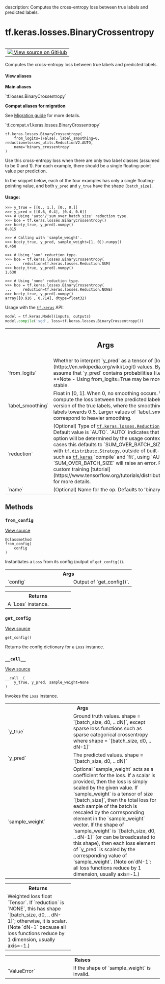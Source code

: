 description: Computes the cross-entropy loss between true labels and predicted labels.

<div itemscope itemtype="http://developers.google.com/ReferenceObject">
<meta itemprop="name" content="tf.keras.losses.BinaryCrossentropy" />
<meta itemprop="path" content="Stable" />
<meta itemprop="property" content="__call__"/>
<meta itemprop="property" content="__init__"/>
<meta itemprop="property" content="from_config"/>
<meta itemprop="property" content="get_config"/>
</div>

# tf.keras.losses.BinaryCrossentropy

<!-- Insert buttons and diff -->

<table class="tfo-notebook-buttons tfo-api nocontent" align="left">
<td>
  <a target="_blank" href="https://github.com/tensorflow/tensorflow/blob/r2.2/tensorflow/python/keras/losses.py#L499-L576">
    <img src="https://www.tensorflow.org/images/GitHub-Mark-32px.png" />
    View source on GitHub
  </a>
</td>
</table>



Computes the cross-entropy loss between true labels and predicted labels.

<section class="expandable">
  <h4 class="showalways">View aliases</h4>
  <p>
<b>Main aliases</b>
<p>`tf.losses.BinaryCrossentropy`</p>

<b>Compat aliases for migration</b>
<p>See
<a href="https://www.tensorflow.org/guide/migrate">Migration guide</a> for
more details.</p>
<p>`tf.compat.v1.keras.losses.BinaryCrossentropy`</p>
</p>
</section>

<pre class="devsite-click-to-copy prettyprint lang-py tfo-signature-link">
<code>tf.keras.losses.BinaryCrossentropy(
    from_logits=(False), label_smoothing=0, reduction=losses_utils.ReductionV2.AUTO,
    name='binary_crossentropy'
)
</code></pre>



<!-- Placeholder for "Used in" -->

Use this cross-entropy loss when there are only two label classes (assumed to
be 0 and 1). For each example, there should be a single floating-point value
per prediction.

In the snippet below, each of the four examples has only a single
floating-pointing value, and both `y_pred` and `y_true` have the shape
`[batch_size]`.

#### Usage:



```
>>> y_true = [[0., 1.], [0., 0.]]
>>> y_pred = [[0.6, 0.4], [0.4, 0.6]]
>>> # Using 'auto'/'sum_over_batch_size' reduction type.
>>> bce = tf.keras.losses.BinaryCrossentropy()
>>> bce(y_true, y_pred).numpy()
0.815
```

```
>>> # Calling with 'sample_weight'.
>>> bce(y_true, y_pred, sample_weight=[1, 0]).numpy()
0.458
```

 ```
 >>> # Using 'sum' reduction type.
>>> bce = tf.keras.losses.BinaryCrossentropy(
...     reduction=tf.keras.losses.Reduction.SUM)
>>> bce(y_true, y_pred).numpy()
1.630
 ```

```
>>> # Using 'none' reduction type.
>>> bce = tf.keras.losses.BinaryCrossentropy(
...     reduction=tf.keras.losses.Reduction.NONE)
>>> bce(y_true, y_pred).numpy()
array([0.916 , 0.714], dtype=float32)
```

Usage with the <a href="../../../tf/keras.md"><code>tf.keras</code></a> API:

```python
model = tf.keras.Model(inputs, outputs)
model.compile('sgd', loss=tf.keras.losses.BinaryCrossentropy())
```

<!-- Tabular view -->
 <table class="responsive fixed orange">
<colgroup><col width="214px"><col></colgroup>
<tr><th colspan="2"><h2 class="add-link">Args</h2></th></tr>

<tr>
<td>
`from_logits`
</td>
<td>
Whether to interpret `y_pred` as a tensor of
[logit](https://en.wikipedia.org/wiki/Logit) values. By default, we
assume that `y_pred` contains probabilities (i.e., values in [0, 1]).
**Note - Using from_logits=True may be more numerically stable.
</td>
</tr><tr>
<td>
`label_smoothing`
</td>
<td>
Float in [0, 1]. When 0, no smoothing occurs. When > 0,
we compute the loss between the predicted labels and a smoothed version
of the true labels, where the smoothing squeezes the labels towards 0.5.
Larger values of `label_smoothing` correspond to heavier smoothing.
</td>
</tr><tr>
<td>
`reduction`
</td>
<td>
(Optional) Type of <a href="../../../tf/keras/losses/Reduction.md"><code>tf.keras.losses.Reduction</code></a> to apply to
loss. Default value is `AUTO`. `AUTO` indicates that the reduction
option will be determined by the usage context. For almost all cases
this defaults to `SUM_OVER_BATCH_SIZE`. When used with
<a href="../../../tf/distribute/Strategy.md"><code>tf.distribute.Strategy</code></a>, outside of built-in training loops such as
<a href="../../../tf/keras.md"><code>tf.keras</code></a> `compile` and `fit`, using `AUTO` or `SUM_OVER_BATCH_SIZE`
will raise an error. Please see this custom training [tutorial]
(https://www.tensorflow.org/tutorials/distribute/custom_training)
for more details.
</td>
</tr><tr>
<td>
`name`
</td>
<td>
(Optional) Name for the op. Defaults to 'binary_crossentropy'.
</td>
</tr>
</table>



## Methods

<h3 id="from_config"><code>from_config</code></h3>

<a target="_blank" href="https://github.com/tensorflow/tensorflow/blob/r2.2/tensorflow/python/keras/losses.py#L147-L157">View source</a>

<pre class="devsite-click-to-copy prettyprint lang-py tfo-signature-link">
<code>@classmethod</code>
<code>from_config(
    config
)
</code></pre>

Instantiates a `Loss` from its config (output of `get_config()`).


<!-- Tabular view -->
 <table class="responsive fixed orange">
<colgroup><col width="214px"><col></colgroup>
<tr><th colspan="2">Args</th></tr>

<tr>
<td>
`config`
</td>
<td>
Output of `get_config()`.
</td>
</tr>
</table>



<!-- Tabular view -->
 <table class="responsive fixed orange">
<colgroup><col width="214px"><col></colgroup>
<tr><th colspan="2">Returns</th></tr>
<tr class="alt">
<td colspan="2">
A `Loss` instance.
</td>
</tr>

</table>



<h3 id="get_config"><code>get_config</code></h3>

<a target="_blank" href="https://github.com/tensorflow/tensorflow/blob/r2.2/tensorflow/python/keras/losses.py#L248-L253">View source</a>

<pre class="devsite-click-to-copy prettyprint lang-py tfo-signature-link">
<code>get_config()
</code></pre>

Returns the config dictionary for a `Loss` instance.


<h3 id="__call__"><code>__call__</code></h3>

<a target="_blank" href="https://github.com/tensorflow/tensorflow/blob/r2.2/tensorflow/python/keras/losses.py#L112-L145">View source</a>

<pre class="devsite-click-to-copy prettyprint lang-py tfo-signature-link">
<code>__call__(
    y_true, y_pred, sample_weight=None
)
</code></pre>

Invokes the `Loss` instance.


<!-- Tabular view -->
 <table class="responsive fixed orange">
<colgroup><col width="214px"><col></colgroup>
<tr><th colspan="2">Args</th></tr>

<tr>
<td>
`y_true`
</td>
<td>
Ground truth values. shape = `[batch_size, d0, .. dN]`, except
sparse loss functions such as sparse categorical crossentropy where
shape = `[batch_size, d0, .. dN-1]`
</td>
</tr><tr>
<td>
`y_pred`
</td>
<td>
The predicted values. shape = `[batch_size, d0, .. dN]`
</td>
</tr><tr>
<td>
`sample_weight`
</td>
<td>
Optional `sample_weight` acts as a
coefficient for the loss. If a scalar is provided, then the loss is
simply scaled by the given value. If `sample_weight` is a tensor of size
`[batch_size]`, then the total loss for each sample of the batch is
rescaled by the corresponding element in the `sample_weight` vector. If
the shape of `sample_weight` is `[batch_size, d0, .. dN-1]` (or can be
broadcasted to this shape), then each loss element of `y_pred` is scaled
by the corresponding value of `sample_weight`. (Note on`dN-1`: all loss
functions reduce by 1 dimension, usually axis=-1.)
</td>
</tr>
</table>



<!-- Tabular view -->
 <table class="responsive fixed orange">
<colgroup><col width="214px"><col></colgroup>
<tr><th colspan="2">Returns</th></tr>
<tr class="alt">
<td colspan="2">
Weighted loss float `Tensor`. If `reduction` is `NONE`, this has
shape `[batch_size, d0, .. dN-1]`; otherwise, it is scalar. (Note `dN-1`
because all loss functions reduce by 1 dimension, usually axis=-1.)
</td>
</tr>

</table>



<!-- Tabular view -->
 <table class="responsive fixed orange">
<colgroup><col width="214px"><col></colgroup>
<tr><th colspan="2">Raises</th></tr>

<tr>
<td>
`ValueError`
</td>
<td>
If the shape of `sample_weight` is invalid.
</td>
</tr>
</table>






